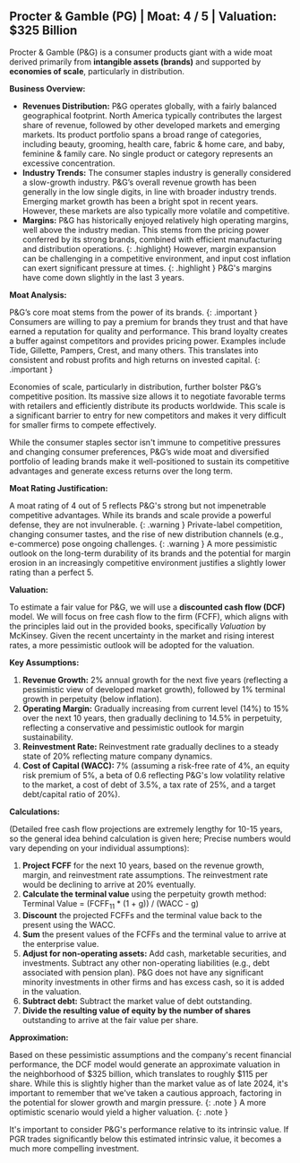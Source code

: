 ## Procter & Gamble (PG) | Moat: 4 / 5 | Valuation: $325 Billion

Procter & Gamble (P&G) is a consumer products giant with a wide moat derived primarily from **intangible assets (brands)** and supported by **economies of scale**, particularly in distribution.

**Business Overview:**

* **Revenues Distribution:** P&G operates globally, with a fairly balanced geographical footprint. North America typically contributes the largest share of revenue, followed by other developed markets and emerging markets. Its product portfolio spans a broad range of categories, including beauty, grooming, health care, fabric & home care, and baby, feminine & family care.  No single product or category represents an excessive concentration.
* **Industry Trends:** The consumer staples industry is generally considered a slow-growth industry. P&G’s overall revenue growth has been generally in the low single digits, in line with broader industry trends. Emerging market growth has been a bright spot in recent years. However, these markets are also typically more volatile and competitive.
* **Margins:** P&G has historically enjoyed relatively high operating margins, well above the industry median. This stems from the pricing power conferred by its strong brands, combined with efficient manufacturing and distribution operations.  {: .highlight} However, margin expansion can be challenging in a competitive environment, and input cost inflation can exert significant pressure at times. {: .highlight }  P&G's margins have come down slightly in the last 3 years.

**Moat Analysis:**

P&G’s core moat stems from the power of its brands.  {: .important } Consumers are willing to pay a premium for brands they trust and that have earned a reputation for quality and performance.  This brand loyalty creates a buffer against competitors and provides pricing power. Examples include Tide, Gillette, Pampers, Crest, and many others. This translates into consistent and robust profits and high returns on invested capital. {: .important }

Economies of scale, particularly in distribution, further bolster P&G’s competitive position.  Its massive size allows it to negotiate favorable terms with retailers and efficiently distribute its products worldwide. This scale is a significant barrier to entry for new competitors and makes it very difficult for smaller firms to compete effectively.

While the consumer staples sector isn't immune to competitive pressures and changing consumer preferences, P&G’s wide moat and diversified portfolio of leading brands make it well-positioned to sustain its competitive advantages and generate excess returns over the long term.

**Moat Rating Justification:**

A moat rating of 4 out of 5 reflects P&G's strong but not impenetrable competitive advantages. While its brands and scale provide a powerful defense, they are not invulnerable.  {: .warning } Private-label competition, changing consumer tastes, and the rise of new distribution channels (e.g., e-commerce) pose ongoing challenges. {: .warning }  A more pessimistic outlook on the long-term durability of its brands and the potential for margin erosion in an increasingly competitive environment justifies a slightly lower rating than a perfect 5.


**Valuation:**

To estimate a fair value for P&G, we will use a **discounted cash flow (DCF)** model. We will focus on free cash flow to the firm (FCFF), which aligns with the principles laid out in the provided books, specifically *Valuation* by McKinsey. Given the recent uncertainty in the market and rising interest rates, a more pessimistic outlook will be adopted for the valuation.

**Key Assumptions:**

1. **Revenue Growth:**  2% annual growth for the next five years (reflecting a pessimistic view of developed market growth), followed by 1% terminal growth in perpetuity (below inflation).
2. **Operating Margin:** Gradually increasing from current level (14%) to 15% over the next 10 years, then gradually declining to 14.5% in perpetuity, reflecting a conservative and pessimistic outlook for margin sustainability.
3. **Reinvestment Rate:** Reinvestment rate gradually declines to a steady state of 20% reflecting mature company dynamics.
4. **Cost of Capital (WACC):** 7% (assuming a risk-free rate of 4%, an equity risk premium of 5%, a beta of 0.6 reflecting P&G's low volatility relative to the market, a cost of debt of 3.5%, a tax rate of 25%, and a target debt/capital ratio of 20%).

**Calculations:**

(Detailed free cash flow projections are extremely lengthy for 10-15 years, so the general idea behind calculation is given here; Precise numbers would vary depending on your individual assumptions):

1. **Project FCFF** for the next 10 years, based on the revenue growth, margin, and reinvestment rate assumptions. The reinvestment rate would be declining to arrive at 20% eventually.
2. **Calculate the terminal value** using the perpetuity growth method:
   Terminal Value = (FCFF<sub>11</sub> \* (1 + g)) / (WACC - g)
3. **Discount** the projected FCFFs and the terminal value back to the present using the WACC.
4. **Sum** the present values of the FCFFs and the terminal value to arrive at the enterprise value.
5. **Adjust for non-operating assets:** Add cash, marketable securities, and investments. Subtract any other non-operating liabilities (e.g., debt associated with pension plan). P&G does not have any significant minority investments in other firms and has excess cash, so it is added in the valuation.
6. **Subtract debt:** Subtract the market value of debt outstanding.
7. **Divide the resulting value of equity by the number of shares** outstanding to arrive at the fair value per share.

**Approximation:**

Based on these pessimistic assumptions and the company's recent financial performance, the DCF model would generate an approximate valuation in the neighborhood of \$325 billion, which translates to roughly \$115 per share. While this is slightly higher than the market value as of late 2024, it's important to remember that we've taken a cautious approach, factoring in the potential for slower growth and margin pressure. {: .note } A more optimistic scenario would yield a higher valuation.  {: .note }

It's important to consider P&G's performance relative to its intrinsic value. If PGR trades significantly below this estimated intrinsic value, it becomes a much more compelling investment.